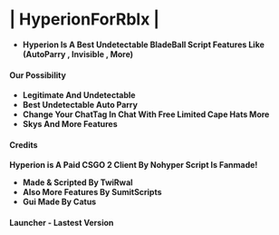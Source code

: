 # | HyperionForRblx |
- **Hyperion Is A Best Undetectable BladeBall Script Features Like (AutoParry , Invisible , More)**
#### Our Possibility
- **Legitimate And Undetectable**
- **Best Undetectable Auto Parry**
- **Change Your ChatTag In Chat With Free Limited Cape Hats More**
- **Skys And More Features**
#### Credits
**Hyperion is A Paid CSGO 2 Client By Nohyper Script Is Fanmade!**
- **Made & Scripted By TwiRwal**
- **Also More Features By SumitScripts**
- **Gui Made By Catus**
#### Launcher - Lastest Version
```lua
```



